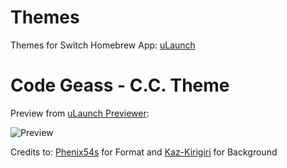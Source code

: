 # Themes
Themes for Switch Homebrew App: [uLaunch](https://github.com/XorTroll/uLaunch)

# Code Geass - C.C. Theme
Preview from [uLaunch Previewer](https://github.com/IcosaSwitch/uLaunch-Previewer):

![Preview](https://imgur.com/OnVr4df.jpg)

Credits to: 
[Phenix54s](https://www.reddit.com/user/Phenix54s) for Format
and
[Kaz-Kirigiri](https://www.deviantart.com/kaz-kirigiri/art/Code-Geass-C-C-Wallpaper-645700520) for Background
